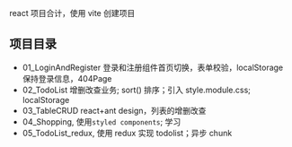 react 项目合计，使用 vite 创建项目

## 项目目录

- 01_LoginAndRegister 登录和注册组件首页切换，表单校验，localStorage 保持登录信息，404Page
- 02_TodoList 增删改查业务; sort() 排序；引入 style.module.css; localStorage
- 03_TableCRUD react+ant design，列表的增删改查
- 04_Shopping, 使用`styled components`; 学习
- 05_TodoList_redux, 使用 redux 实现 todolist；异步 chunk
